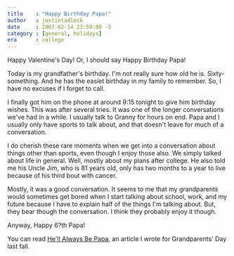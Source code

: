 ```yaml
---
title    : "Happy Birthday Papa!"
author   : justintadlock
date     : 2007-02-14 23:59:00 -5
category : [general, holidays]
era      : college
---
```


Happy Valentine's Day!  Or, I should say Happy Birthday Papa!

Today is my grandfather's birthday.  I'm not really sure how old he is.  Sixty-something.  And he has the easiet birthday in my family to remember.  So, I have no excuses if I forget to call.

I finally got him on the phone at around 9:15 tonight to give him birthday wishes.  This was after several tries.  It was one of the longer conversations we've had in a while.  I usually talk to Granny for hours on end.  Papa and I usually only have sports to talk about, and that doesn't leave for much of a conversation.

I do cherish these rare moments when we get into a conversation about things other than sports, even though I enjoy those also.  We simply talked about life in general.  Well, mostly about my plans after college.  He also told me his Uncle Jim, who is 81 years old, only has two months to a year to live because of his third bout with cancer.

Mostly, it was a good conversation.  It seems to me that my grandparents would sometimes get bored when I start talking about school, work, and my future because I have to explain half of the things I'm talking about.  But, they bear though the conversation.  I think they probably enjoy it though.

Anyway, Happy 6?th Papa!

You can read <a href="/literature/nonfiction/hell-always-be-papa" title="He'll Always Be Papa"> He'll Always Be Papa</a>, an article I wrote for Grandparents' Day last fall.
